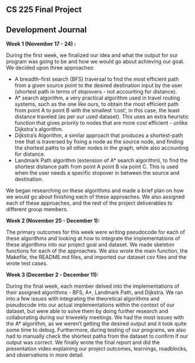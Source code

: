 ## CS 225 Final Project

## Development Journal

**Week 1 (November 17 - 24) :**

During the first week, we finalized our idea and what the output for our program was going to
be and how we would go about achieving our goal. We decided upon three approaches:

- A breadth-first search (BFS) traversal to find the most efficient path from a given source point to the desired destination input by the user (shortest path in terms of stopovers - not accounting for distance).
- A* search algorithm, a very practical algorithm used in travel routing systems, such as the one like ours, to obtain the most efficient path from point A to point B with the smallest ‘cost’, in this case, the least distance traveled (as per our used dataset). This uses an extra heuristic function that gives priority to nodes that are more cost efficient - unlike Dijkstra's algorithm.
- Dijkstra’s Algorithm, a similar approach that produces a shortest-path tree that is traversed by fixing a node as the source node, and finding the shortest paths to all other nodes in the graph, while also accounting for distance.
- Landmark Path algorithm (extension of A* search algorithm), to find the shortest distance path from point A point B via point C. This is used when the user needs a specific stopover in between the source and destination.

We began researching on these algorithms and made a brief plan on how we would go about finishing each of these approaches. We also assigned each of these approaches, and the rest of the project deliverables to different group members.

**Week 2 (November 25 - December 1):**

The primary outcomes for this week were writing pseudocode for each of these algorithms and looking at how to integrate the implementations of these algorithms into our project goal and dataset. We made skeleton functions for each of the approaches. We also wrote the main function, the Makefile, the README.md files, and imported our dataset csv files and the wrote test cases.

**Week 3 (December 2 - December 11):**

During the final week, each member delved into the implementations of their assigned algorithms - BFS, A*, Landmark Path, and Dijkstra. We ran into a few issues with integrating the theoretical algorithms and pseudocode into our actual implementations within the context of our dataset, but were able to solve them by doing further research and collaborating during our triweekly meetings. We had the most issues with the A* algorithm, as we weren’t getting the desired output and it took quite some time to debug. Furthermore, during testing of our programs, we also had to manually check the shortest paths from the dataset to confirm if our output was correct. We finally wrote the final report and did the presentation video explaining our project outcomes, learnings, roadblocks, and observations in more detail. 
